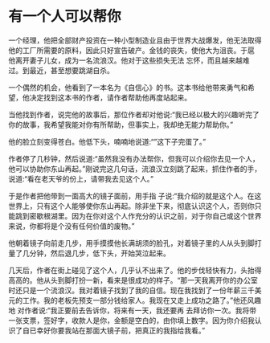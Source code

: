 # 有一个人可以帮你

一个经理，他把全部财产投资在一种小型制造业且由于世界大战爆发，他无法取得他的工厂所需要的原料，因此只好宣告破产。金钱的丧失，使他大为沮丧。于扈 他离开妻子儿女，成为一名流浪汉。他对于这些损失无法 忘怀，而且越来越难过。到最近，甚至想要跳湖自杀。 

一个偶然的机会，他看到了一本名为《自信心》的书。这本书给他带来勇气和希望，他决定找到这本书的作者，请作者帮助他再度站起来。 

当他找到作者，说完他的故事后，那位作者却对他说:“我已经以极大的兴趣听完了你的故事，我希望我能对你有所帮助，但事实上，我却绝无能力帮助你。” 

他的脸立刻变得苍白。他低下头，喃喃地说道:“”这下子完蛋了。” 

作者停了几秒钟，然后说道:“虽然我没有办法帮你，但我可以介绍你去见一个人，他可以协助你东山再起。”刚说完这几句话，流浪汉立刻跳了起来，抓住作者的手，说道:“看在老天爷的份上，请带我去见这个人。” 

于是作者把他带到一面高大的镜子面前，用手指 子说:“我介绍的就是这个人。在这世界上，只有这个人能够使你东山再起。除非坐下来，彻底认识这个人，否则你只能跳到密歇根湖里。因为在你对这个人作充分的认识之前，对于你自己或这个世界来说，你都将是个没有任何价值的废物。” 

他朝着镜子向前走几步，用手摸摸他长满胡须的脸孔，对着镜子里的人从头到脚打量了几分钟，然后退几步，低下头，开始哭泣起来。 

几天后，作者在街上碰见了这个人，几乎认不出来了。他的步伐轻快有力，头抬得高高的。他从头到脚打扮一新，看来是很成功的样子。“那一天我离开你的办公室时还只是一个流浪汉。我对着镜子找到了我的自信。现在我找到了一份年薪三千美元的工作。我的老板先预支一部分钱给家人。我现在又走上成功之路了。”他还风趣地 对作者说:“我正要前去告诉你，将来有一天，我还要再 去拜访你一次。我将带一张支票，签好字，收款人是你，金额是空白的，由你填上数字。因为你介绍我认识了自已幸好你要我站在那面大镜子前，把真正的我指给我看。”
 